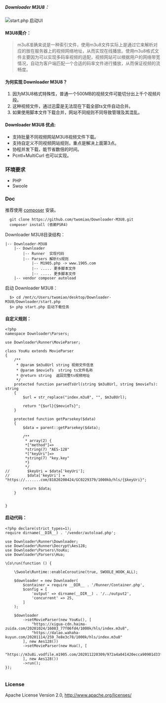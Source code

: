 
##### Downloader M3U8：
   ![start.php 启动UI](https://img-blog.csdnimg.cn/2020112111430761.png?x-oss-process=image/watermark,type_ZmFuZ3poZW5naGVpdGk,shadow_10,text_aHR0cHM6Ly9ibG9nLmNzZG4ubmV0L20wXzM3MDgyOTYy,size_16,color_FFFFFF,t_70)

#### M3U8简介：
> m3u8准确来说是一种索引文件，使用m3u8文件实际上是通过它来解析对应的放在服务器上的视频网络地址，从而实现在线播放。使用m3u8格式文件主要因为可以实现多码率视频的适配，视频网站可以根据用户的网络带宽情况，自动为客户端匹配一个合适的码率文件进行播放，从而保证视频的流畅度。

#### 为何实现 Downloader M3U8？
1. 因为M3U8格式特殊性，普通一个500MB的视频文件可能切分出上千个视频片段。
2. 这种视频文件，通过迅雷是无法现在下载全部ts文件自动合并。
3. 如果使用脚本文件下载合并，网站不同规则不同导致管理及其混乱。

#### Downloader M3U8 优点: 
   * 支持批量不同视频网站M3U8视频文件下载。
   * 支持自定义不同视频网站规则，重点是解决上面第3点。
   * 协程并发下载，能节省数倍的时间。
   * Pcntl+MultiCurl 也可以实现。
  
### 环境要求

* PHP
* Swoole

### Doc

 推荐使用 [composer](https://www.phpcomposer.com/) 安装。

```
  git clone https://github.com/twomiao/Downloader-M3U8.git
  composer install (依赖PSR4)
```

Downloader M3U8目录结构：
```
|-- Downloader-M3U8
    |-- Downloader 
        |-- Runner  实现代码 
        |-- Parsers 解析ts规则
            |-- M1905.php -> www.1905.com
            |-- ..... 更多脚本文件
            |-- ..... 更多脚本文件
    |-- vendor composer autoload 
```

 启动 Downloader M3U8：

```
  $> cd /mnt/c/Users/twomiao/desktop/Downloader-M3U8/Downloader/start.php
  $> php start.php 启动下载任务
```

#### 自定义规则：
```
<?php
namespace Downloader\Parsers;

use Downloader\Runner\MovieParser;

class YouKu extends MovieParser
{
    /**
     * @param $m3u8Url string 视频文件信息
     * @param $movieTs  string ts文件名称
     * @return string  返回完整ts视频地址
     */
    protected function parsedTsUrl(string $m3u8Url, string $movieTs): string
    {
        $url = str_replace("index.m3u8", "", $m3u8Url);

        return "{$url}{$movieTs}";
    }

    protected function getParsekey($data)
    {
        $data = parent::getParsekey($data);

        /**
         * array(2) {
         *["method"]=>
         *string(7) "AES-128"
         *["keyUri"]=>
         *string(7) "key.key"
         *}
         */
//        $keyUri = $data['keyUri'];
//        $data['keyUri'] =  "https://.......com/81820200424/GC0229379/1000kb/hls/{$keyUri}";

        return $data;
    }


}
```

#### 启动代码：
```
<?php declare(strict_types=1);
require dirname(__DIR__) . '/vendor/autoload.php';

use Downloader\Runner\Downloader;
use Downloader\Runner\Decrypt\Aes128;
use Downloader\Parsers\YouKu;
use Downloader\Parsers\Hua;

\Co\run(function () {

    \Swoole\Runtime::enableCoroutine(true, SWOOLE_HOOK_ALL);

    $downloader = new Downloader(
        $container = require __DIR__ . '/Runner/Container.php',
        $config = [
            'output' => dirname(__DIR__) . '/../output2',
            'concurrent' => 25,
        ]
    );

    $downloader
        ->setMovieParser(new YouKu(), [
            "https://xigua-cdn.haima-zuida.com/20201024/16083_77f06fd4/1000k/hls/index.m3u8",
            "https://dalao.wahaha-kuyun.com/20201114/259_7e8e3c78/1000k/hls/index.m3u8"
        ], new Aes128())
        ->setMovieParser(new Hua(), [
            "https://m3u8i.vodfile.m1905.com/202011220309/972a4a041420ecca90901d33fa2086ee/movie/2017/06/15/m201706152917FI77DD7VW2PA/AF9889E7AAB81F8C1AE5615AD.m3u8"
        ], new Aes128())
        ->run();
});


```

### License

Apache License Version 2.0, http://www.apache.org/licenses/
